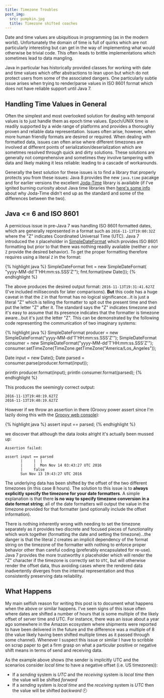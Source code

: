 ```yaml
---
title: Timezone Troubles
post_img:
  src: pumpkin.jpg
  title: Timezone shifted coaches
---
```


Date and time values are ubiquitious in programming (as in the modern
world). Unfortunately the domain of time is full of quirks which are
not particularly interesting but can get in the way of implementing
what would otherwise be trivial code. This often leads to
brittle implementations which sometimes lead to data mangling.

Java in particular has historically provided classes for working with
date and time values which offer abstractions to lean upon but which
do not protect users from some of the associated dangers. One
particularly subtle issue arises when trying to render/parse values in 
ISO 8601 format which does not have reliable support until Java 7.

<!--more-->

## Handling Time Values in General
Often the simplest and most overlooked solution for dealing with
temporal values is to just handle them as epoch time
values. Epoch/UNIX time is readily supported by a wide range of
platforms and provides a thoroughly proven and reliable
data representation. Issues often arise, however, when more human
friendly formats are desired or required. When dealing with formatted
data, issues can often arise where different timezones are involved at
different points of serialization/deserialization which are sometmes
resolved through quick and dirty solutions. These solutions are
generally not comprehensive and sometimes they involve tampering with
data and likely making it less reliable: leading to a cascade of
workarounds.

Generally the best solution for these issues is to find a library that
properly protects you from these issues: Java 8 provides the new
`java.time` pacakge and for earlier versions the excellent
[Joda-Time](http://www.joda.org/joda-time/) library is available
(if I've ignited burning curiosity about Java time libraries then
[here's some info](http://blog.joda.org/2009/11/why-jsr-310-isn-joda-time_4941.html)
about why Joda-Time didn't end up as the standard and some
of the differences between the two).

## Java <= 6 and ISO 8601

A pernicious issue in pre-Java 7 was handling ISO 8601 formatted
dates, which are generally represented in a format such as
`2016-11-13T19:00:32Z` where the "Z" indicates Coordinated Universal
Time (UTC). Java 7 introduced the `X` placeholder in
[SimpleDateFormat](https://docs.oracle.com/javase/7/docs/api/java/text/SimpleDateFormat.html)
which provides ISO 8601 formatting but prior to that there was nothing
readily available (neither `z` nor `Z` provide
the desired behavior). To get the proper formatting
therefore requires using a literal `Z` in the format:

{% highlight java %}
SimpleDateFormat fmt = new SimpleDateFormat(​"yyyy-MM-dd'T'HH:mm:ss.SSS'Z'"​);
fmt.format(new Date());​
{% endhighlight %}

The above produces the desired output format:
`2016-11-13T19:31:41.627Z` (I've included milliseconds
for later comparisons).  **But** this code
has a huge caveat in that the `Z` in that format has no logical
significance...it is just a literal "Z" which is telling the formatter
to spit out the present time and then put the letter "Z" after
it. The standard says the "Z" indicates timezone and it's easy to
assume that its presence indicates that the formatter is timezone
aware...but it's just the letter "Z".  This can be demonstrated by the
following code representing the communication of two imaginary
systems:

{% highlight java %}
SimpleDateFormat producer = new SimpleDateFormat("yyyy-MM-dd'T'HH:mm:ss.SSS'Z'");
SimpleDateFormat consumer = new SimpleDateFormat("yyyy-MM-dd'T'HH:mm:ss.SSS'Z'");
consumer.setTimeZone(TimeZone.getTimeZone("America/Los_Angeles"));

Date input = new Date();
Date parsed = consumer.parse(producer.format(input));

println producer.format(input);
println consumer.format(parsed);
{% endhighlight %}

This produces the seemingly correct output:

```
2016-11-13T19:40:19.627Z
2016-11-13T19:40:19.627Z
```

However if we throw an assertion in there (Groovy power assert since
I'm lazily doing this with the
[Groovy web console](https://groovyconsole.appspot.com/)):

{% highlight java %}
assert input == parsed;
{% endhighlight %}

we discover that although the data _looks_ alright it's actually been
mussed up:

```
Assertion failed: 

assert input == parsed
       |     |  |
       |     |  Mon Nov 14 03:43:27 UTC 2016
       |     false
       Sun Nov 13 19:43:27 UTC 2016
```

The underlying data has been shifted by the offset of the two
different timezones (in this case 8 hours). The solution to this issue
is to **always explicitly specify the timezone for your
date formatters**. A simple explanation is that there **is no way to
specify timezone conversion in a date format string**; all of the date
formatters will output the value in the timezone provided for that
formatter (and optionally include the offset information). 

There is nothing inherently wrong with needing to set the timezone
separately as it provides two discrete and focused pieces of
functionality which work together (formatting the date and setting the
timezone)...the danger is that the literal `Z` creates an implicit
dependency of the format string on the timezone of the formatter with nothing
to enforce proper behavior other than careful coding (preferably
encapsulated for re-use). Java 7 provides the more trustworthy `X`
placeholder which will render the "Z" character if the timezone is
correctly set to `UTC`, but will otherwise render the offset data,
thus avoiding cases where the rendered data inadvertently diverges
from the internal representation and thus consistently preserving data
reliability.

## What Happens

My main selfish reason for writing this post is to document what
happens when the above or similar happens. I've seen signs of this
issue often where dates are shifted a number of hours that is some
multiple of the likely offset of server time and UTC. For instance,
there was an issue about a year ago somewhere in the Amazon
ecosystem where shipments were reported to have been
delivered in the future and the difference was a multiple of 8
(the value likely having been shifted multiple times as it passed
through some channel). Whenever I suspect this issue or similar I have to
scribble on scrap paper to get a firm grasp on what a particular positive or
negative shift means in terms of send and receiving data.

As the example above shows (the sender is implicitly UTC and the
scenarios consider _local time_ to have a negative offset (i.e. US timezones)):

* If a _sending_ system is _UTC_ and the _receiving_ system is
_local time_ then the value will be shifted _forward_
* If a _sending_ system is _local time_ and the _receiving_ system is
_UTC_ then the value will be shifted _backward_ :clock9:
